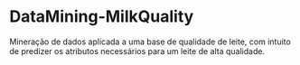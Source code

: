 # DataMining-MilkQuality
Mineração de dados aplicada a uma base de qualidade de leite, com intuito de predizer os atributos necessários para um leite de alta qualidade.
